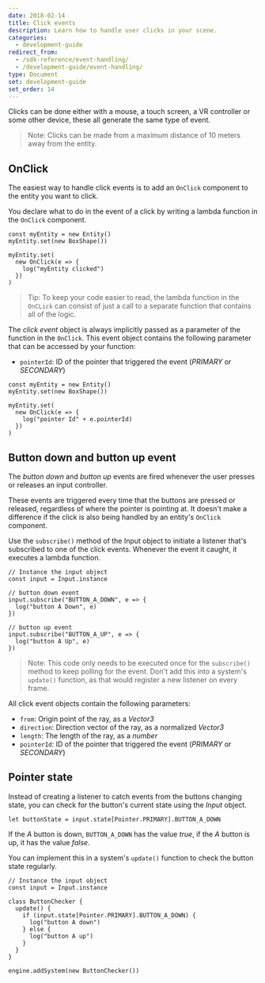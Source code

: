 ```yaml
---
date: 2018-02-14
title: Click events
description: Learn how to handle user clicks in your scene.
categories:
  - development-guide
redirect_from:
  - /sdk-reference/event-handling/
  - /development-guide/event-handling/
type: Document
set: development-guide
set_order: 14
---
```


Clicks can be done either with a mouse, a touch screen, a VR controller or some other device, these all generate the same type of event.

> Note: Clicks can be made from a maximum distance of 10 meters away from the entity.

## OnClick

The easiest way to handle click events is to add an `OnClick` component to the entity you want to click.

You declare what to do in the event of a click by writing a lambda function in the `OnClick` component.

```tsx
const myEntity = new Entity()
myEntity.set(new BoxShape())

myEntity.set(
  new OnClick(e => {
    log("myEntity clicked")
  })
)
```

> Tip: To keep your code easier to read, the lambda function in the `OnCLick` can consist of just a call to a separate function that contains all of the logic.

The _click event_ object is always implicitly passed as a parameter of the function in the `OnClick`. This event object contains the following parameter that can be accessed by your function:

- `pointerId`: ID of the pointer that triggered the event (_PRIMARY_ or _SECONDARY_)

```tsx
const myEntity = new Entity()
myEntity.set(new BoxShape())

myEntity.set(
  new OnClick(e => {
    log("pointer Id" + e.pointerId)
  })
)
```

## Button down and button up event

The _button down_ and _button up_ events are fired whenever the user presses or releases an input controller.

These events are triggered every time that the buttons are pressed or released, regardless of where the pointer is pointing at. It doesn't make a difference if the click is also being handled by an entity's `OnClick` component.

Use the `subscribe()` method of the Input object to initiate a listener that's subscribed to one of the click events. Whenever the event it caught, it executes a lambda function.

```tsx
// Instance the input object
const input = Input.instance

// button down event
input.subscribe("BUTTON_A_DOWN", e => {
  log("button A Down", e)
})

// button up event
input.subscribe("BUTTON_A_UP", e => {
  log("button A Up", e)
})
```

> Note: This code only needs to be executed once for the `subscribe()` method to keep polling for the event. Don't add this into a system's `update()` function, as that would register a new listener on every frame.

All click event objects contain the following parameters:

- `from`: Origin point of the ray, as a _Vector3_
- `direction`: Direction vector of the ray, as a normalized _Vector3_
- `length`: The length of the ray, as a _number_
- `pointerId`: ID of the pointer that triggered the event (_PRIMARY_ or _SECONDARY_)

## Pointer state

Instead of creating a listener to catch events from the buttons changing state, you can check for the button's current state using the _Input_ object.

```tsx
let buttonState = input.state[Pointer.PRIMARY].BUTTON_A_DOWN
```

If the _A_ button is down, `BUTTON_A_DOWN` has the value _true_, if the _A_ button is up, it has the value _false_.

You can implement this in a system's `update()` function to check the button state regularly.

```tsx
// Instance the input object
const input = Input.instance

class ButtonChecker {
  update() {
    if (input.state[Pointer.PRIMARY].BUTTON_A_DOWN) {
      log("button A down")
    } else {
      log("button A up")
    }
  }
}

engine.addSystem(new ButtonChecker())
```

<!--

## Custom events

Define an event manager

```ts
export namespace EventManager {

  const subscriptions: Record<string, Array<(params?: any) => void> > = {}

  export function on(evt: string, callback: (params?: any) => void) {
    if (!subscriptions[evt]){
      subscriptions[evt] = []
    }
    subscriptions[evt].push(callback)
  }

  export function emit(evt: string, params?: any) {
    if (subscriptions[evt]){
      subscriptions[evt].forEach(callback => callback(params))
    }
  }
}
```

Import the event manager

```ts
import { EventManager } from 'ts/EventManager'
```

Use it:

```ts
EventManager.emit("test", {test: 5})

EventManager.on("test", function(e) {
  log("test " + e.test)
 })

 ```

-->
